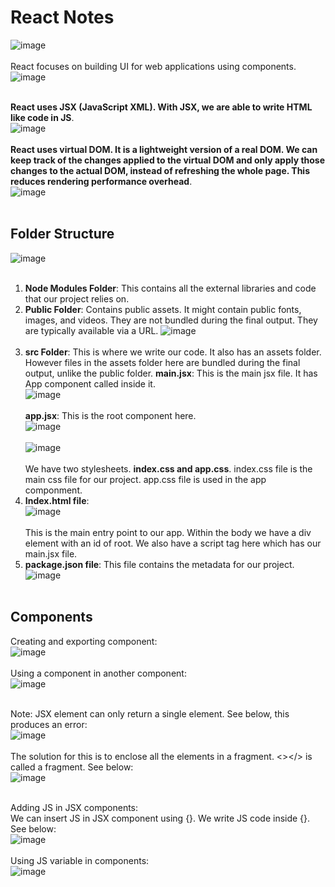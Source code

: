 # React Notes
![image](https://github.com/user-attachments/assets/5be5e0d4-30b3-4dd9-98db-dcb65e536bed)<br><br>
React focuses on building UI for web applications using components. <br>
![image](https://github.com/user-attachments/assets/6bb9039a-e1ca-49f7-8408-2c9deb734e61)<br><br>

**React uses JSX (JavaScript XML). With JSX, we are able to write HTML like code in JS**.<br>
![image](https://github.com/user-attachments/assets/16acc1b0-46e0-4806-8d82-f474f0abbdf7)<br><br>
**React uses virtual DOM. It is a lightweight version of a real DOM. We can keep track of the changes applied to the virtual DOM and only apply those changes to the actual DOM, instead of refreshing the whole page.
This reduces rendering performance overhead**.<br>
![image](https://github.com/user-attachments/assets/588a19c7-cd6f-48ed-acac-0ac94201c744)<br><br>
## Folder Structure
![image](https://github.com/user-attachments/assets/8445ad5a-743e-4a86-b32c-ffd7758c19f0)<br><br>

1. **Node Modules Folder**: This contains all the external libraries and code that our project relies on.
2. **Public Folder**: Contains public assets. It might contain public fonts, images, and videos. They are not bundled during the final output. They are typically available via a URL.
   ![image](https://github.com/user-attachments/assets/c1fe0e9a-5c56-4b02-b21a-1191edb83df5)<br><br>
3. **src Folder**: This is where we write our code. It also has an assets folder. However files in the assets folder here are bundled during the final output, unlike the public folder.
**main.jsx**: This is the main jsx file. It has App component called inside it. <br>
![image](https://github.com/user-attachments/assets/9c049341-e887-4df8-af13-c4a75cccc8cc)<br><br>
**app.jsx**: This is the root component here. <br>
![image](https://github.com/user-attachments/assets/fc294926-dca9-4194-bf42-1a33b2b6dbf7)<br><br>
![image](https://github.com/user-attachments/assets/9267bb76-c85d-441c-ac6d-632f29898e6b)<br><br>
We have two stylesheets. **index.css and app.css**. index.css file is the main css file for our project. app.css file is used in the app componment.
4. **Index.html file**: <br>
![image](https://github.com/user-attachments/assets/cc0cae93-bd1b-4366-bb9f-139db6e87951) <br> <br>
This is the main entry point to our app. Within the body we have a div element with an id of root. We also have a script tag here which has our main.jsx file.
5. **package.json file**: This file contains the metadata for our project. <br>
![image](https://github.com/user-attachments/assets/f16d656f-9cbc-48a5-9266-b2b99f1ea44c)<br><br>

## Components
Creating and exporting component:<br>
![image](https://github.com/user-attachments/assets/a3084299-5b61-4a5b-9e6e-6551604a79e7)<br><br>
Using a component in another component:<br>
![image](https://github.com/user-attachments/assets/8bfeb570-56b3-4de4-9ce3-be3e8dc7e682)<br><br>

Note: JSX element can only return a single element. See below, this produces an error:<br>
![image](https://github.com/user-attachments/assets/76f69e5f-d3f6-4c8d-8c3f-6c86e7394a5d)<br><br>
The solution for this is to enclose all the elements in a fragment. <></> is called a fragment. See below:<br>
![image](https://github.com/user-attachments/assets/99a3906a-4dd2-49a5-b1d3-5505ce279517)<br><br>

Adding JS in JSX components:<br>
We can insert JS in JSX component using {}. We write JS code inside {}. See below:<br>
![image](https://github.com/user-attachments/assets/8789b565-8be3-4685-9d92-45a45d86032e)<br><br>
Using JS variable in components:<br>
![image](https://github.com/user-attachments/assets/ca05b642-2340-4c03-ae22-221bdc854dab)<br><br>














   



